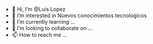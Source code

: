 - 👋 Hi, I’m @Luis Lopez
- 👀 I’m interested in Nuevos conocimientos tecnologicos
- 🌱 I’m currently learning ...
- 💞️ I’m looking to collaborate on ...
- 📫 How to reach me ...

<!---
lelopezqa/lelopezqa is a ✨ special ✨ repository because its `README.md` (this file) appears on your GitHub profile.
You can click the Preview link to take a look at your changes.
--->
